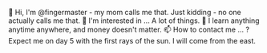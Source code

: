 👋 Hi, I'm @fingermaster - my mom calls me that. Just kidding - no one actually calls me that.
👀 I'm interested in ... A lot of things.
🌱 I learn anything anytime anywhere, and money doesn't matter. 
📫 How to contact me ... ? 
 Expect me on day 5 with the first rays of the sun. I will come from the east.
